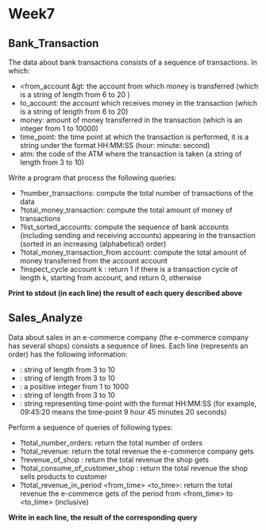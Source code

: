 # Week7

## Bank_Transaction

The data about bank transactions consists of a sequence of transactions.
In which:
*	&lt;from_account &gt: the account from which money is transferred (which is a string of length from 6 to 20 )
*	to_account: the account which receives money in the transaction (which is a string of length from 6 to 20)
*	money: amount of money transferred in the transaction (which is an integer from 1 to 10000)
*	time_point: the time point at which the transaction is performed, it is a string under the format HH:MM:SS  (hour: minute: second)
*	atm: the code of the ATM where the transaction is taken (a string of length from 3 to 10)

Write a program that process the following queries: 

* ?number_transactions: compute the total number of transactions of the data
* ?total_money_transaction: compute the total amount of money of transactions  
* ?list_sorted_accounts: compute the sequence of bank accounts (including sending and receiving accounts) appearing in the transaction (sorted in an increasing (alphabetical) order)  
* ?total_money_transaction_from account: compute the total amount of money transferred from the account account  
* ?inspect_cycle account k : return 1 if there is a transaction cycle of length k, starting from account, and return 0, otherwise

**Print to stdout (in each line) the result of each query described above**

## Sales_Analyze

Data about sales in an e-commerce company (the e-commerce company has several shops) consists a sequence of lines.
Each line (represents an order) has the following information:
* <CustomerID>: string of length from 3 to 10
* <ProductID>: string of length from 3 to 10
* <Price>: a positive integer from 1 to 1000
* <ShopID>: string of length from 3 to 10
* <TimePoint>: string representing time-point with the format HH:MM:SS (for example, 09:45:20 means the time-point 9 hour 45 minutes 20 seconds)

Perform a sequence of queries of following types:

* ?total_number_orders: return the total number of orders
* ?total_revenue: return the total revenue the e-commerce company gets
* ?revenue_of_shop <ShopID>: return the total revenue the shop <ShopID> gets 
* ?total_consume_of_customer_shop <CustomerID> <ShopID>: return the total revenue the shop <ShopID> sells products to customer <CustomerID> 
* ?total_revenue_in_period <from_time> <to_time>: return the total revenue the e-commerce gets of the period from <from_time> to <to_time> (inclusive)

**Write in each line, the result of the corresponding query**